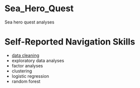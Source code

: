# Sea_Hero_Quest
Sea hero quest analyses


# Self-Reported Navigation Skills
- [data cleaning]()
- exploratory data analyses
- factor analyses
- clustering
- logistic regression
- random forest
